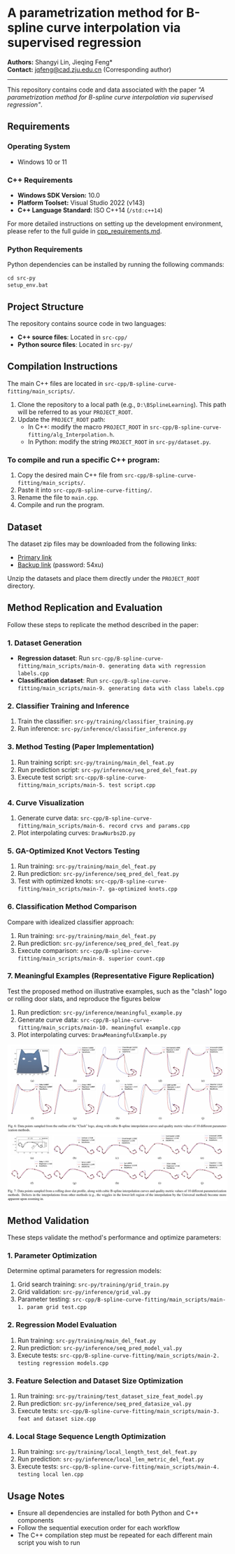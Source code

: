 # A parametrization method for B-spline curve interpolation via supervised regression

**Authors:** Shangyi Lin, Jieqing Feng*  
**Contact:** jqfeng@cad.zju.edu.cn (Corresponding author)  

---

This repository contains code and data associated with the paper *"A parametrization method for B-spline curve interpolation via supervised regression"*.

## Requirements

### Operating System
- Windows 10 or 11

### C++ Requirements
- **Windows SDK Version:** 10.0
- **Platform Toolset:** Visual Studio 2022 (v143)
- **C++ Language Standard:** ISO C++14 (`/std:c++14`)

For more detailed instructions on setting up the development environment, please refer to the full guide in [cpp_requirements.md](./cpp_requirements.md).

### Python Requirements
Python dependencies can be installed by running the following commands:

```
cd src-py
setup_env.bat
```

## Project Structure

The repository contains source code in two languages:
- **C++ source files**: Located in `src-cpp/`
- **Python source files**: Located in `src-py/`

## Compilation Instructions

The main C++ files are located in `src-cpp/B-spline-curve-fitting/main_scripts/`.

1. Clone the repository to a local path (e.g., `D:\BSplineLearning`). This path will be referred to as your `PROJECT_ROOT`.
2. Update the `PROJECT_ROOT` path:
   - In C++: modify the macro `PROJECT_ROOT` in `src-cpp/B-spline-curve-fitting/alg_Interpolation.h`.
   - In Python: modify the string `PROJECT_ROOT` in `src-py/dataset.py`.

### To compile and run a specific C++ program:

1. Copy the desired main C++ file from `src-cpp/B-spline-curve-fitting/main_scripts/`.
2. Paste it into `src-cpp/B-spline-curve-fitting/`.
3. Rename the file to `main.cpp`.
4. Compile and run the program.

## Dataset

The dataset zip files may be downloaded from the following links:

- [Primary link](https://www.jianguoyun.com/p/DUtEX0IQyZLMDRie-osGIAA)
- [Backup link](https://pan.baidu.com/s/1m03oEMxxfQ2SKXc240UPnQ?pwd=54xu) (password: 54xu)

Unzip the datasets and place them directly under the `PROJECT_ROOT` directory.

## Method Replication and Evaluation

Follow these steps to replicate the method described in the paper:

### 1. Dataset Generation
- **Regression dataset**: Run `src-cpp/B-spline-curve-fitting/main_scripts/main-0. generating data with regression labels.cpp`
- **Classification dataset**: Run `src-cpp/B-spline-curve-fitting/main_scripts/main-9. generating data with class labels.cpp`

### 2. Classifier Training and Inference
1. Train the classifier: `src-py/training/classifier_training.py`
2. Run inference: `src-py/inference/classifier_inference.py`

### 3. Method Testing (Paper Implementation)
1. Run training script: `src-py/training/main_del_feat.py`
2. Run prediction script: `src-py/inference/seq_pred_del_feat.py`
3. Execute test script: `src-cpp/B-spline-curve-fitting/main_scripts/main-5. test script.cpp`

### 4. Curve Visualization
1. Generate curve data: `src-cpp/B-spline-curve-fitting/main_scripts/main-6. record crvs and params.cpp`
2. Plot interpolating curves: `DrawNurbs2D.py`

### 5. GA-Optimized Knot Vectors Testing
1. Run training: `src-py/training/main_del_feat.py`
2. Run prediction: `src-py/inference/seq_pred_del_feat.py`
3. Test with optimized knots: `src-cpp/B-spline-curve-fitting/main_scripts/main-7. ga-optimized knots.cpp`

### 6. Classification Method Comparison
Compare with idealized classifier approach:
1. Run training: `src-py/training/main_del_feat.py`
2. Run prediction: `src-py/inference/seq_pred_del_feat.py`
3. Execute comparison: `src-cpp/B-spline-curve-fitting/main_scripts/main-8. superior count.cpp`

### 7. Meaningful Examples (Representative Figure Replication)
Test the proposed method on illustrative examples, such as the "clash" logo or rolling door slats, and reproduce the figures below
1. Run prediction: `src-py/inference/meaningful_example.py`
2. Generate curve data: `src-cpp/B-spline-curve-fitting/main_scripts/main-10. meaningful example.cpp`
3. Plot interpolating curves: `DrawMeaningfulExample.py`

![Local Image](./clash-interpolation.jpeg "clash")
![Local Image](./rolling_door_slat-interpolation.jpeg "rolling door slat")

## Method Validation

These steps validate the method's performance and optimize parameters:

### 1. Parameter Optimization
Determine optimal parameters for regression models:
1. Grid search training: `src-py/training/grid_train.py`
2. Grid validation: `src-py/inference/grid_val.py`
3. Parameter testing: `src-cpp/B-spline-curve-fitting/main_scripts/main-1. param grid test.cpp`

### 2. Regression Model Evaluation
1. Run training: `src-py/training/main_del_feat.py`
2. Run prediction: `src-py/inference/seq_pred_model_val.py`
3. Execute tests: `src-cpp/B-spline-curve-fitting/main_scripts/main-2. testing regression models.cpp`

### 3. Feature Selection and Dataset Size Optimization
1. Run training: `src-py/training/test_dataset_size_feat_model.py`
2. Run prediction: `src-py/inference/seq_pred_datasize_val.py`
3. Execute tests: `src-cpp/B-spline-curve-fitting/main_scripts/main-3. feat and dataset size.cpp`

### 4. Local Stage Sequence Length Optimization
1. Run training: `src-py/training/local_length_test_del_feat.py`
2. Run prediction: `src-py/inference/local_len_metric_del_feat.py`
3. Execute tests: `src-cpp/B-spline-curve-fitting/main_scripts/main-4. testing local len.cpp`

## Usage Notes

- Ensure all dependencies are installed for both Python and C++ components
- Follow the sequential execution order for each workflow
- The C++ compilation step must be repeated for each different main script you wish to run